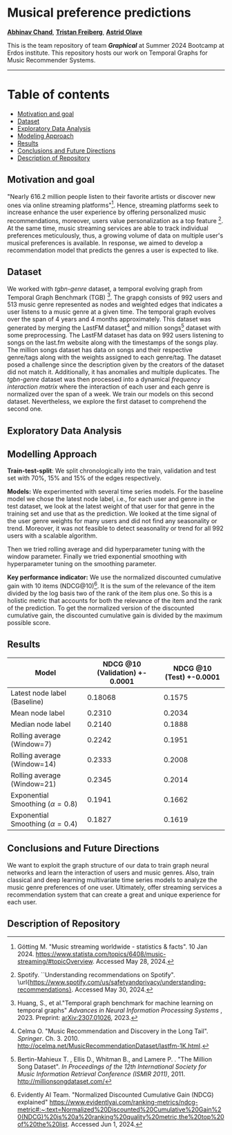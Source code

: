 # Musical preference predictions

[**Abhinav Chand**](https://github.com/AImeetsAG),
[**Tristan Freiberg**](https://github.com/tmfreiberg), 
[**Astrid Olave**](https://github.com/aaolaveh)

This is the team repository of team **_Graphical_** at Summer 2024 Bootcamp at Erdos institute. 
This repository hosts our work on Temporal Graphs for Music Recommender Systems.

---
# Table of contents

  * [Motivation and goal](#Motivation-and-goal)
  * [Dataset](#Dataset)
  * [Exploratory Data Analysis](#Exploratory-Data-Analysis)
  * [Modeling Approach](#Modeling-Approach)
  * [Results](#Results)
  * [Conclusions and Future Directions](#Conclusions-and-Future-Directions)
  * [Description of Repository](#Description-of-Repository)


## Motivation and goal

"Nearly 616.2 million people listen to their favorite artists or discover new ones via online streaming platforms"[^statista]. Hence, streaming platforms seek to increase enhance the user experience by offering personalized music recommendations, moreover, users value personalization as a top feature [^spotify]. At the same time, music streaming services are able to track individual preferences meticulously, thus, a growing volume of data on  multiple user's musical preferences is available.
In response, we aimed to develop a recommendation model that predicts the genres a user is expected to like.

[^statista]: Götting M. "Music streaming worldwide - statistics \& facts". 10 Jan 2024. https://www.statista.com/topics/6408/music-streaming/#topicOverview. Accessed May 28, 2024.
[^spotify]: Spotify. ``Understanding recommendations on Spotify".  \url{https://www.spotify.com/us/safetyandprivacy/understanding-recommendations}.  Accessed May 30, 2024. 

## Dataset
We worked with _tgbn-genre_ dataset, a temporal evolving graph from Temporal Graph Benchmark (TGB) [^huang23]. The grapgh consists of 992 users and 513 music genre represented as nodes and weighted edges that indicates a user listens to a music genre at a given time. The temporal graph evolves over the span of 4 years and 4 months approximately. This dataset was generated by merging the LastFM dataset[^last_fm] and million songs[^million] dataset with some preprocessing. The LastFM dataset has data on 992 users listening to songs on the last.fm website along with the timestamps of the songs play. The million songs dataset has data on songs and their respective genre/tags along with the weights assigned to each genre/tag. The dataset posed a challenge since the description given by the creators of the dataset did not match it. Additionally, it has anomalies and multiple duplicates. The _tgbn-genre_ dataset was then processed into a dynamical _frequency interaction matrix_ where the interaction of each user and each genre is normalized over the span of a week. We train our models on this second dataset. Nevertheless, we explore the first dataset to comprehend the second one.

[^huang23]: Huang, S., et al."Temporal graph benchmark for machine learning on temporal graphs" <em> Advances in Neural Information Processing Systems </em>, 2023. Preprint: [arXiv:2307.01026](https://doi.org/10.48550/arXiv.2307.01026), 2023.

[^last_fm]:  Celma O. "Music Recommendation and Discovery in the Long Tail". _Springer_. Ch. 3. 2010. http://ocelma.net/MusicRecommendationDataset/lastfm-1K.html.
[^million]: Bertin-Mahieux T. , Ellis D., Whitman B., and Lamere P. . 
"The Million Song Dataset". _In Proceedings of the 12th International Society
for Music Information Retrieval Conference (ISMIR 2011)_, 2011. http://millionsongdataset.com/

## Exploratory Data Analysis



## Modelling Approach
**Train-test-split**: We split chronologically into the train, validation and test set with 70\%, 15\% and 15\% of the edges respectively. 

**Models:** We experimented with several time series models. For the baseline model we chose the latest node label, i.e., for each user and genre in the test dataset, we look at the latest weight of that user for that genre in the training set and use that as the prediction. We looked at the time signal of the user genre weights for many users and did not find any seasonality or trend. Moreover, it was not feasible to detect seasonality or trend for all 992 users with a scalable algorithm.

Then we tried rolling average and did hyperparameter tuning with the window parameter. Finally we tried exponential smoothing with hyperparameter tuning on the smoothing parameter.

**Key performance indicator:**  We use the  normalized discounted cumulative gain with 10 items (NDCG@10)[^ndcg]. It is the sum of the relevance of the item divided by the log basis two of the rank of the item plus one. So this is a holistic metric that accounts for both the relevance of the item and the rank of the prediction. To get the normalized version of the discounted cumulative gain, the discounted cumulative gain is divided by the maximum possible score.

[^ndcg]: Evidently AI Team. "Normalized Discounted Cumulative Gain (NDCG) explained" https://www.evidentlyai.com/ranking-metrics/ndcg-metric#:~:text=Normalized%20Discounted%20Cumulative%20Gain%20(NDCG)%20is%20a%20ranking%20quality%20metric,the%20top%20of%20the%20list.  Accessed Jun 1, 2024.

## Results

| Model   | NDCG @10 (Validation) +- 0.0001 | NDCG @10 (Test) +-0.0001
| -------- | ------- | ------- |
| Latest node label (Baseline)  | 0.18068   | 0.1575
| Mean node label | 0.2310    | 0.2034
| Median node label    | 0.2140    | 0.1888
| Rolling average (Window=7)    | 0.2242    | 0.1951
| Rolling average (Window=14)    | 0.2333   | 0.2008
| Rolling average (Window=21)    | 0.2345   | 0.2014
| Exponential Smoothing ($\alpha=0.8$)    | 0.1941   | 0.1662
| Exponential Smoothing ($\alpha=0.4$)    | 0.1827   | 0.1619

## Conclusions and Future Directions

We want to exploit the graph structure of our data to train graph neural networks and learn the interaction of users and music genres.  Also, train classical and deep learning multivariate time series models to analyze the music genre preferences of one user. Ultimately, offer streaming services a recommendation system that can create a great and unique experience for each user.

## Description of Repository


